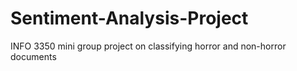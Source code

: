 # Sentiment-Analysis-Project
INFO 3350 mini group project on classifying horror and non-horror documents

